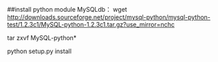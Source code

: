 ##install python module MySQLdb：
wget http://downloads.sourceforge.net/project/mysql-python/mysql-python-test/1.2.3c1/MySQL-python-1.2.3c1.tar.gz?use_mirror=nchc

tar zxvf MySQL-python*

python setup.py install 
